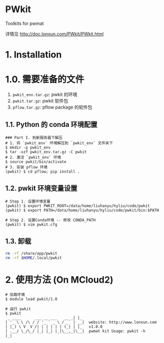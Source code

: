 # PWkit
Toolkits for pwmat

详情见 http://doc.lonxun.com/PWkit/PWkit.html


# 1. Installation
# 1.0. 需要准备的文件
1. `pwkit_env.tar.gz`: pwkit 的环境
2. `pwkit.tar.gz`: pwkit 软件包
3. `pflow.tar.gz`: pflow package 的软件包

## 1.1. Python 的 conda 环境配置
```shell
### Part I. 到新服务器下解压
# 1. 将 `pwkit_env` 环境解压到 `pwkit_env` 文件夹下
$ mkdir -p pwkit_env
$ tar -xzf pwkit_env.tar.gz -C pwkit
# 2. 激活 `pwkit_env` 环境
$ source pwkit/bin/activate
# 3. 安装 pflow 环境
(pwkit) $ cd pflow; pip install .
```


## 1.2. pwkit 环境变量设置
```shell
# Step 1. 设置环境变量
(pwkit) $ export PWKIT_ROOT=/data/home/liuhanyu/hyliu/code/pwkit
(pwkit) $ export PATH=/data/home/liuhanyu/hyliu/code/pwkit/bin:$PATH

# Step 2. 设置Conda环境 -- 修改 CONDA_PATH
(pwkit) $ vim pwkit.cfg 
```


## 1.3. 卸载
```bash
rm -rf /share/app/pwkit
rm -rf $HOME/.local/pwkit
```



# 2. 使用方法 (On MCloud2)
```shell
# 加载环境
$ module load pwkit/1.0

# 运行 pwkit
$ pwkit
 _ ____      ___ __ ___   __ _| |_
| '_ \ \ /\ / / '_ ` _ \ / _` | __|  website: http://www.lonxun.com
| |_) \ V  V /| | | | | | (_| | |_   v1.0.0
| .__/ \_/\_/ |_| |_| |_|\__,_|\__|  pwmat kit Usage: pwkit -h
|_|
```